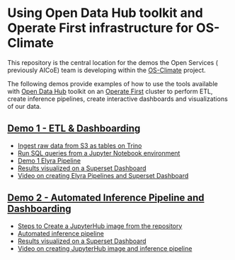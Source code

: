 # Using Open Data Hub toolkit and Operate First infrastructure for OS-Climate

This repository is the central location for the demos the Open Services ( previously AICoE) team is developing within the [OS-Climate](https://github.com/os-climate) project.

The following demos provide examples of how to use the tools available with [Open Data Hub](https://opendatahub.io/) toolkit on an [Operate First](https://www.operate-first.cloud/) cluster to perform ETL, create inference pipelines, create interactive dashboards and visualizations of our data.

## [Demo 1 - ETL & Dashboarding](notebooks/demo1/README.md)

* [Ingest raw data from S3 as tables on Trino](notebooks/demo1/demo1-create-tables.ipynb)
* [Run SQL queries from a Jupyter Notebook environment](notebooks/demo1/demo1-join-tables.ipynb)
* [Demo 1 Elyra Pipeline](https://github.com/os-climate/aicoe-osc-demo/blob/master/notebooks/demo1/demo1.pipeline)
* [Results visualized on a Superset Dashboard](https://superset-secure-odh-superset.apps.odh-cl1.apps.os-climate.org/superset/dashboard/3/)
* [Video on creating Elyra Pipelines and Superset Dashboard](https://youtu.be/TFgsR7UlcHA)


## [Demo 2 - Automated Inference Pipeline and Dashboarding](notebooks/demo2/README.md)

* [Steps to Create a JupyterHub image from the repository](notebooks/demo2/README.md#jupyterhub-image-setup-aicoe-ci-thoth)
* [Automated inference pipeline](https://github.com/os-climate/aicoe-osc-demo/blob/master/notebooks/demo2/inference.pipeline)
* [Results visualized on a Superset Dashboard](https://superset-secure-odh-superset.apps.odh-cl1.apps.os-climate.org/superset/dashboard/15)
* [Video on creating JupyterHub image and inference pipeline](https://youtu.be/lGeT615YNlM)
